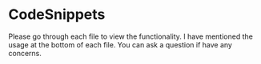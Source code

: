 # CodeSnippets

Please go through each file to view the functionality. I have mentioned the usage at the bottom of each file.
You can ask a question if have any concerns.


